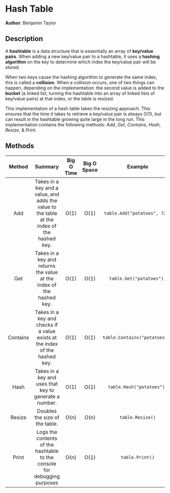 # Hash Table
**Author**: Benjamin Taylor

## Description
A **hashtable** is a data structure that is essentially an array of **key/value pairs**.
When adding a new key/value pair to a hashtable, it uses a **hashing algorithm** on the key to determine which index the key/value pair will be stored.

When two keys cause the hashing algorithm to generate the same index, this is called a **collision**.
When a collision occurs, one of two things can happen, depending on the implementation: the second value is added to the **bucket** (a linked list, turning the hashtable into an array of linked lists of key/value pairs) at that index, or the table is resized.

This implementation of a hash table takes the resizing approach. This ensures that the time it takes to retrieve a key/value pair is always O(1), but can result in the hashtable growing quite large in the long run.
This implementation contains the following methods: *Add*, *Get*, *Contains*, *Hash*, *Resize*, & *Print*.

## Methods
| Method | Summary | Big O Time | Big O Space | Example |
| :----: | :-----: | :--------: | :---------: | :-----: |
| Add | Takes in a key and a value, and adds the value to the table at the index of the hashed key. | O(1) | O(1) | ```table.Add("potatoes", 72);```
| Get | Takes in a key and returns the value at the index of the hashed key. | O(1) | O(1) | ```table.Get("potatoes");```
| Contains | Takes in a key and checks if a value exists at the index of the hashed key. | O(1) | O(1) | ```table.Contains("potatoes");```
| Hash | Takes in a key and uses that key to generate a number. | O(1) | O(1) | ```table.Hash("potatoes");```
| Resize | Doubles the size of the table. | O(n) | O(n) | ```table.Resize()```
| Print | Logs the contents of the hashtable to the console for debugging purposes | O(n) | O(1) | ```table.Print()```